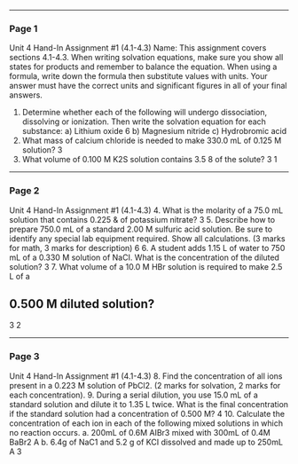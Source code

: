 

---

### Page 1

Unit 4 Hand-In Assignment #1 (4.1-4.3)
Name:
This assignment covers sections 4.1-4.3. When writing solvation equations, make
sure you show all states for products and remember to balance the equation.
When using a formula, write down the formula then substitute values with units.
Your answer must have the correct units and significant figures in all of your
final answers.
1. Determine whether each of the following will undergo dissociation,
dissolving or ionization. Then write the solvation equation for each
substance:
a) Lithium oxide
6
b) Magnesium nitride
c) Hydrobromic acid
2. What mass of calcium chloride is needed to make 330.0 mL of 0.125 M
solution?
3
3. What volume of 0.100 M K2S solution contains 3.5 8 of the solute?
3
1


---

### Page 2

Unit 4 Hand-In Assignment #1 (4.1-4.3)
4. What is the molarity of a 75.0 mL solution that contains 0.225 & of
potassium nitrate?
3
5. Describe how to prepare 750.0 mL of a standard 2.00 M sulfuric acid
solution. Be sure to identify any special lab equipment required. Show all
calculations. (3 marks for math, 3 marks for description)
6
6. A student adds 1.15 L of water to 750 mL of a 0.330 M solution of NaCI.
What is the concentration of the diluted solution?
3
7. What volume of a 10.0 M HBr solution is required to make 2.5 L of a
## 0.500 M diluted solution?
3
2


---

### Page 3

Unit 4 Hand-In Assignment #1 (4.1-4.3)
8. Find the concentration of all ions present in a 0.223 M solution of PbCl2.
(2 marks for solvation, 2 marks for each concentration).
9. During a serial dilution, you use 15.0 mL of a standard solution and dilute
it to 1.35 L twice. What is the final concentration if the standard solution
had a concentration of 0.500 M?
4
10. Calculate the concentration of each ion in each of the following mixed
solutions in which no reaction occurs.
a. 200mL of 0.6M AIBr3 mixed with 300mL of 0.4M BaBr2
A
b. 6.4g of NaC1 and 5.2 g of KCI dissolved and made up to 250mL
A
3